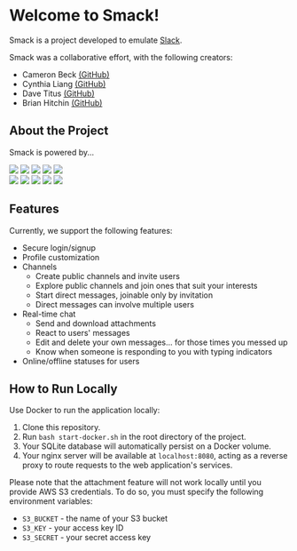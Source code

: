 # Welcome to Smack!

Smack is a project developed to emulate <a href="https://slack.com">Slack</a>.

Smack was a collaborative effort, with the following creators:

- Cameron Beck <a target="_blank" href="https://github.com/cbkinase">(GitHub)</a>
- Cynthia Liang <a href="https://github.com/cynthialiang00">(GitHub)</a>
- Dave Titus <a href="https://github.com/dtitus929">(GitHub)</a>
- Brian Hitchin <a href="https://github.com/brianhitchin">(GitHub)</a>

## About the Project

Smack is powered by...

<div>
<img class="logo" src="https://img.shields.io/badge/AWS-%23FF9900.svg?style=for-the-badge&logo=amazon-aws&logoColor=white">
<img class="logo" src="https://img.shields.io/badge/docker-%230db7ed.svg?style=for-the-badge&logo=docker&logoColor=white">
<img class="logo" src="https://img.shields.io/badge/flask-%23000.svg?style=for-the-badge&logo=flask&logoColor=white">
<img class="logo" src="https://img.shields.io/badge/gunicorn-%298729.svg?style=for-the-badge&logo=gunicorn&logoColor=white">
<img class="logo" src="https://img.shields.io/badge/nginx-%23009639.svg?style=for-the-badge&logo=nginx&logoColor=white">
</div>

<div>
<img class="logo" src="https://img.shields.io/badge/postgres-%23316192.svg?style=for-the-badge&logo=postgresql&logoColor=white">
<img class="logo" src="https://img.shields.io/badge/react-%2320232a.svg?style=for-the-badge&logo=react&logoColor=%2361DAFB">
<img class="logo" src="https://img.shields.io/badge/redis-%23DD0031.svg?style=for-the-badge&logo=redis&logoColor=white">
<img class="logo" src="https://img.shields.io/badge/redux-%23593d88.svg?style=for-the-badge&logo=redux&logoColor=white">
<img class="logo" src="https://img.shields.io/badge/Socket.io-black?style=for-the-badge&logo=socket.io&badgeColor=010101">
</div>


## Features

Currently, we support the following features:
- Secure login/signup
- Profile customization
- Channels
    - Create public channels and invite users
    - Explore public channels and join ones that suit your interests
    - Start direct messages, joinable only by invitation
    - Direct messages can involve multiple users
- Real-time chat
    - Send and download attachments
    - React to users' messages
    - Edit and delete your own messages... for those times you messed up
    - Know when someone is responding to you with typing indicators
- Online/offline statuses for users

## How to Run Locally

Use Docker to run the application locally:

1. Clone this repository.
2. Run `bash start-docker.sh` in the root directory of the project.
3. Your SQLite database will automatically persist on a Docker volume.
4. Your nginx server will be available at `localhost:8080`, acting as a reverse proxy to route requests to the web application's services.

Please note that the attachment feature will not work locally until you provide AWS S3 credentials. To do so, you must specify the following environment variables:
- `S3_BUCKET` - the name of your S3 bucket
- `S3_KEY` - your access key ID
- `S3_SECRET` - your secret access key
